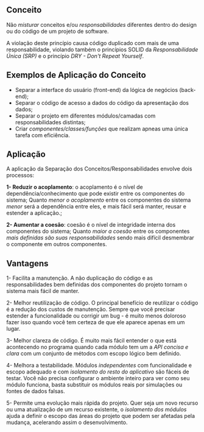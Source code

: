 ## Conceito

Não *misturar* conceitos e/ou *responsabilidades* diferentes dentro do design ou do código de um projeto de software.

A violação deste princípio causa código duplicado com mais de uma responsabilidade, violando também o princípios SOLID da *Responsabilidade Única (SRP)* e o princípio *DRY - Don't Repeat Yourself*.
## Exemplos de Aplicação do Conceito

- Separar a interface do usuário (front-end) da lógica de negócios (back-end);
- Separar o código de acesso a dados do código da apresentação dos dados;
- Separar o projeto em diferentes módulos/camadas com responsabilidades distintas;
- Criar *componentes/classes/funções* que realizam apneas uma única tarefa com eficiência.
## Aplicação

A aplicação da Separação dos Conceitos/Responsabilidades envolve dois processos:

**1- Reduzir o acoplamento**: o acoplamento é o nível de dependência/conhecimento que pode existir entre os componentes do sistema;
Quanto *menor o acoplamento* entre os componentes do sistema *menor* será a dependência entre eles, e mais fácil será manter, reusar e estender a aplicação.;

**2- Aumentar a coesão**: coesão é o nível de integridade interna dos componentes do sistema;
Quanto *maior a coesão* entre os componentes *mais definidas são suas responsabilidades* sendo mais difícil desmembrar o componente em outros componentes. 



## Vantagens

1- Facilita a manutenção. A não duplicação do código e as responsabilidades bem definidas dos componentes do projeto tornam o sistema mais fácil de manter.

2- Melhor reutilização de código. O principal benefício de reutilizar o código é a redução dos custos de manutenção. Sempre que você precisar estender a funcionalidade ou corrigir um bug - é muito menos doloroso fazer isso quando você tem certeza de que ele aparece apenas em um lugar.

3- Melhor clareza de código. É muito mais fácil entender o que está acontecendo no programa quando cada módulo tem um a *API concisa e clara* com um conjunto de métodos com escopo lógico bem definido.

4- Melhora a testabilidade. Módulos *independentes* com funcionalidade e escopo adequado e com *isolamento do resto do aplicativo* são fáceis de testar. Você não precisa configurar o ambiente inteiro para ver como seu módulo funciona, basta substituir os módulos reais por simulações ou fontes de dados falsas.

5- Permite uma evolução mais rápida do projeto. Quer seja um novo recurso ou uma atualização de um recurso existente, o *isolamento dos módulos* ajuda a definir o escopo das áreas do projeto que podem ser afetadas pela mudança, acelerando assim o desenvolvimento.